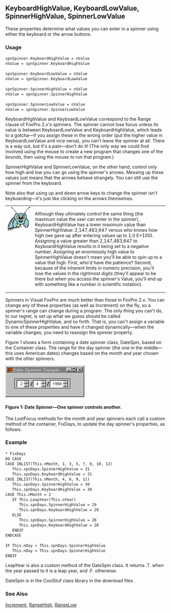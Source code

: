 ## KeyboardHighValue, KeyboardLowValue, SpinnerHighValue, SpinnerLowValue

These properties determine what values you can enter in a spinner using either the keyboard or the arrow buttons.

### Usage

```foxpro
spnSpinner.KeyboardHighValue = nValue
nValue = spnSpinner.KeyboardHighValue

spnSpinner.KeyboardLowValue = nValue
nValue = spnSpinner.KeyboardLowValue

spnSpinner.SpinnerHighValue = nValue
nValue = spnSpinner.SpinnerHighValue

spnSpinner.SpinnerLowValue = nValue
nValue = spnSpinner.SpinnerLowValue
```

KeyboardHighValue and KeyboardLowValue correspond to the Range clause of FoxPro 2.x's spinners. The spinner cannot lose focus unless its value is between KeyboardLowValue and KeyboardHighValue, which leads to a gotcha&mdash;if you assign these in the wrong order (put the higher value in KeyboardLowValue and vice versa), you can't leave the spinner at all. There is a way out, but it's a pain&mdash;don't do it! (The only way we could find involved using the mouse to create a new program that changes one of the bounds, then using the mouse to run that program.)

SpinnerHighValue and SpinnerLowValue, on the other hand, control only how high and low you can go using the spinner's arrows. Messing up these values just means that the arrows behave strangely. You can still use the spinner from the keyboard.

Note also that using up and down arrow keys to change the spinner isn't keyboarding&mdash;it's just like clicking on the arrows themselves.

<table>
<tr>
  <td width="17%" valign="top">
<img width="95" height="78" src="bug.gif">
  </td>
  <td width=83%>
  <p>Although they ultimately control the same thing (the maximum value the user can enter in the spinner), KeyboardHighValue has a lower maximum value than SpinnerHighValue: 2,147,483,647 versus who knows how high (we gave up after entering values up to 1.0 E+100). Assigning a value greater than 2,147,483,647 to KeyboardHighValue results in it being set to a negative number. Assigning an enormously high value to SpinnerHighValue doesn't mean you'll be able to spin up to a value that high. First, who'd have the patience? Second, because of the inherent limits in numeric precision, you'll lose the values in the rightmost digits (they'll appear to be there but when you access the spinner's Value, you'll end up with something like a number in scientific notation).</p>
  </td>
 </tr>
</table>

Spinners in Visual FoxPro are much better than those in FoxPro 2.x. You can change any of these properties (as well as Increment) on the fly, so a spinner's range can change during a program. The only thing you can't do, to our regret, is set up what we guess should be called DynamicSpinnerHighValue, and so forth. That is, you can't assign a variable to one of these properties and have it changed dynamically&mdash;when the variable changes, you need to reassign the spinner property.

Figure 1 shows a form containing a date spinner class, DateSpin, based on the Container class. The range for the day spinner (the one in the middle&mdash;this uses American dates) changes based on the month and year chosen with the other spinners.

<img src="s4g373a.gif">

#### Figure 1: Date Spinner&mdash;One spinner controls another.

The LostFocus methods for the month and year spinners each call a custom method of the container, FixDays, to update the day spinner's properties, as follows:

### Example

```foxpro
* FixDays
DO CASE
CASE INLIST(This.nMonth, 1, 3, 5, 7, 8, 10, 12)
   This.spnDays.SpinnerHighValue = 31
   This.spnDays.KeyboardHighValue = 31
CASE INLIST(This.nMonth, 4, 6, 9, 11)
   This.spnDays.SpinnerHighValue = 30
   This.spnDays.KeyboardHighValue = 30
CASE This.nMonth = 2
   IF This.LeapYear(This.nYear)
      This.spnDays.SpinnerHighValue = 29
      This.spnDays.KeyboardHighValue = 29
   ELSE
      This.spnDays.SpinnerHighValue = 28
      This.spnDays.KeyboardHighValue = 28
   ENDIF
ENDCASE

IF This.nDay > This.spnDays.SpinnerHighValue
   This.nDay = This.spnDays.SpinnerHighValue
ENDIF
```

LeapYear is also a custom method of the DateSpin class. It returns .T. when the year passed to it is a leap year, and .F. otherwise. 

DateSpin is in the CoolStuf class library in the download files.

### See Also

[Increment](s4g426.md), [RangeHigh](s4g382.md), [RangeLow](s4g382.md)